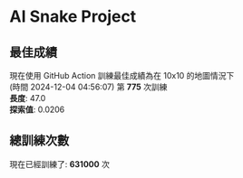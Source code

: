 
# AI Snake Project

## **最佳成績**


































現在使用 GitHub Action 訓練最佳成績為在 10x10 的地圖情況下  
(時間 2024-12-04 04:56:07) 第 **775** 次訓練  
**長度**: 47.0  
**探索值**: 0.0206





































































## 總訓練次數
現在已經訓練了: **631000** 次
